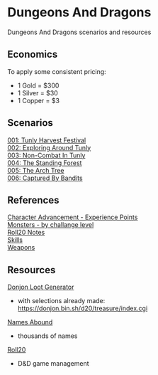 # Dungeons And Dragons

Dungeons And Dragons scenarios and resources

## Economics

To apply some consistent pricing:
- 1 Gold = $300
- 1 Silver = $30
- 1 Copper = $3

## Scenarios

[001: Tunly Harvest Festival](/Scenarios/001_Tunly_Harvest_Festival.md)  
[002: Exploring Around Tunly](/Scenarios/002_Exploring_Around_Tunly.md)  
[003: Non-Combat In Tunly](/Scenarios/003_Non_Combat_In_Tunly.md)  
[004: The Standing Forest](/Scenarios/004_The_Standing_Forest.md)  
[005: The Arch Tree](/Scenarios/005_The_Arch_Tree.md)  
[006: Captured By Bandits](/Scenarios/006_Captured_By_Bandits.md)  

## References

[Character Advancement - Experience Points](/Reference/experience_points.md)  
[Monsters - by challange level](/Reference/monsters_by_challenge.md)  
[Roll20 Notes](/References/roll20.md)  
[Skills](/Reference/skills.md)  
[Weapons](/Reference/weapons.md)  

## Resources

[Donjon Loot Generator](https://donjon.bin.sh/d20/treasure/)
- with selections already made: https://donjon.bin.sh/d20/treasure/index.cgi

[Names Abound](http://namesabound.com/)
- thousands of names

[Roll20](https://app.roll20.net/)
- D&D game management